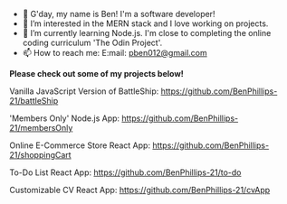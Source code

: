 - 👋 G'day, my name is Ben! I'm a software developer!
- 👀 I’m interested in the MERN stack and I love working on projects.
- 🌱 I’m currently learning Node.js. I'm close to completing the online coding curriculum 'The Odin Project'.
- 📫 How to reach me: E:mail: pben012@gmail.com

**Please check out some of my projects below!** 

Vanilla JavaScript Version of BattleShip: https://github.com/BenPhillips-21/battleShip

'Members Only' Node.js App: https://github.com/BenPhillips-21/membersOnly

Online E-Commerce Store React App: https://github.com/BenPhillips-21/shoppingCart

To-Do List React App: https://github.com/BenPhillips-21/to-do

Customizable CV React App: https://github.com/BenPhillips-21/cvApp
